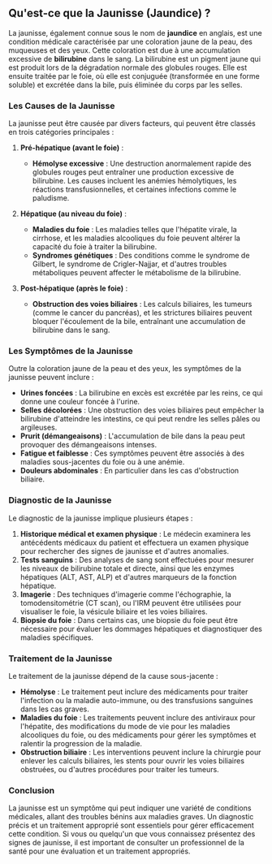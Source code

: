 ## Qu'est-ce que la Jaunisse (Jaundice) ?

La jaunisse, également connue sous le nom de **jaundice** en anglais, est une condition médicale caractérisée par une coloration jaune de la peau, des muqueuses et des yeux. Cette coloration est due à une accumulation excessive de **bilirubine** dans le sang. La bilirubine est un pigment jaune qui est produit lors de la dégradation normale des globules rouges. Elle est ensuite traitée par le foie, où elle est conjuguée (transformée en une forme soluble) et excrétée dans la bile, puis éliminée du corps par les selles.

### Les Causes de la Jaunisse

La jaunisse peut être causée par divers facteurs, qui peuvent être classés en trois catégories principales :

1. **Pré-hépatique (avant le foie)** :
   - **Hémolyse excessive** : Une destruction anormalement rapide des globules rouges peut entraîner une production excessive de bilirubine. Les causes incluent les anémies hémolytiques, les réactions transfusionnelles, et certaines infections comme le paludisme.
   
2. **Hépatique (au niveau du foie)** :
   - **Maladies du foie** : Les maladies telles que l'hépatite virale, la cirrhose, et les maladies alcooliques du foie peuvent altérer la capacité du foie à traiter la bilirubine.
   - **Syndromes génétiques** : Des conditions comme le syndrome de Gilbert, le syndrome de Crigler-Najjar, et d'autres troubles métaboliques peuvent affecter le métabolisme de la bilirubine.

3. **Post-hépatique (après le foie)** :
   - **Obstruction des voies biliaires** : Les calculs biliaires, les tumeurs (comme le cancer du pancréas), et les strictures biliaires peuvent bloquer l'écoulement de la bile, entraînant une accumulation de bilirubine dans le sang.

### Les Symptômes de la Jaunisse

Outre la coloration jaune de la peau et des yeux, les symptômes de la jaunisse peuvent inclure :

- **Urines foncées** : La bilirubine en excès est excrétée par les reins, ce qui donne une couleur foncée à l'urine.
- **Selles décolorées** : Une obstruction des voies biliaires peut empêcher la bilirubine d'atteindre les intestins, ce qui peut rendre les selles pâles ou argileuses.
- **Prurit (démangeaisons)** : L'accumulation de bile dans la peau peut provoquer des démangeaisons intenses.
- **Fatigue et faiblesse** : Ces symptômes peuvent être associés à des maladies sous-jacentes du foie ou à une anémie.
- **Douleurs abdominales** : En particulier dans les cas d'obstruction biliaire.

### Diagnostic de la Jaunisse

Le diagnostic de la jaunisse implique plusieurs étapes :

1. **Historique médical et examen physique** : Le médecin examinera les antécédents médicaux du patient et effectuera un examen physique pour rechercher des signes de jaunisse et d'autres anomalies.
2. **Tests sanguins** : Des analyses de sang sont effectuées pour mesurer les niveaux de bilirubine totale et directe, ainsi que les enzymes hépatiques (ALT, AST, ALP) et d'autres marqueurs de la fonction hépatique.
3. **Imagerie** : Des techniques d'imagerie comme l'échographie, la tomodensitométrie (CT scan), ou l'IRM peuvent être utilisées pour visualiser le foie, la vésicule biliaire et les voies biliaires.
4. **Biopsie du foie** : Dans certains cas, une biopsie du foie peut être nécessaire pour évaluer les dommages hépatiques et diagnostiquer des maladies spécifiques.

### Traitement de la Jaunisse

Le traitement de la jaunisse dépend de la cause sous-jacente :

- **Hémolyse** : Le traitement peut inclure des médicaments pour traiter l'infection ou la maladie auto-immune, ou des transfusions sanguines dans les cas graves.
- **Maladies du foie** : Les traitements peuvent inclure des antiviraux pour l'hépatite, des modifications du mode de vie pour les maladies alcooliques du foie, ou des médicaments pour gérer les symptômes et ralentir la progression de la maladie.
- **Obstruction biliaire** : Les interventions peuvent inclure la chirurgie pour enlever les calculs biliaires, les stents pour ouvrir les voies biliaires obstruées, ou d'autres procédures pour traiter les tumeurs.

### Conclusion

La jaunisse est un symptôme qui peut indiquer une variété de conditions médicales, allant des troubles bénins aux maladies graves. Un diagnostic précis et un traitement approprié sont essentiels pour gérer efficacement cette condition. Si vous ou quelqu'un que vous connaissez présentez des signes de jaunisse, il est important de consulter un professionnel de la santé pour une évaluation et un traitement appropriés.